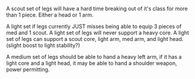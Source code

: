 A scout set of legs will have a hard time breaking out of it's class for more than 1 piece. Either a head or 1 arm.

A light set if legs currently JUST misses being able to equip 3 pieces of med and 1 scout.
A light set of legs will never support a heavy core.
A light set of legs can support a scout core, light arm, med arm, and light head.
(slight boost to light stability?)

A medium set of legs should be able to hand a heavy left arm, if it has a light core and a light head, it may be able to hand a shoulder weapon, power permitting.

